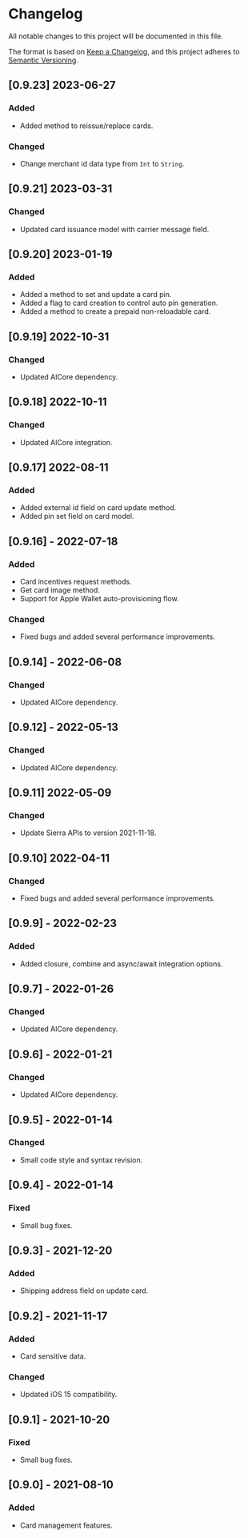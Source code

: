 # Changelog
All notable changes to this project will be documented in this file.

The format is based on [Keep a Changelog](https://keepachangelog.com/en/1.0.0/),
and this project adheres to [Semantic Versioning](https://semver.org/spec/v2.0.0.html).


## [0.9.23] 2023-06-27

### Added
- Added method to reissue/replace cards.

### Changed
- Change merchant id data type from `Int` to `String`.


## [0.9.21] 2023-03-31

### Changed
- Updated card issuance model with carrier message field.


## [0.9.20] 2023-01-19

### Added
- Added a method to set and update a card pin.
- Added a flag to card creation to control auto pin generation.
- Added a method to create a prepaid non-reloadable card.


## [0.9.19] 2022-10-31

### Changed
- Updated AlCore dependency.


## [0.9.18] 2022-10-11

### Changed
- Updated AlCore integration.


## [0.9.17] 2022-08-11

### Added
- Added external id field on card update method.
- Added pin set field on card model.


## [0.9.16] - 2022-07-18

### Added
- Card incentives request methods.
- Get card image method.
- Support for Apple Wallet auto-provisioning flow.

### Changed
- Fixed bugs and added several performance improvements.


## [0.9.14] - 2022-06-08

### Changed
- Updated AlCore dependency.


## [0.9.12] - 2022-05-13

### Changed
- Updated AlCore dependency.


## [0.9.11] 2022-05-09

### Changed
- Update Sierra APIs to version 2021-11-18.


## [0.9.10] 2022-04-11

### Changed
- Fixed bugs and added several performance improvements.


## [0.9.9] - 2022-02-23

### Added
- Added closure, combine and async/await integration options.


## [0.9.7] - 2022-01-26

### Changed
- Updated AlCore dependency.


## [0.9.6] - 2022-01-21

### Changed
- Updated AlCore dependency.


## [0.9.5] - 2022-01-14

### Changed
- Small code style and syntax revision.


## [0.9.4] - 2022-01-14

### Fixed
- Small bug fixes.


## [0.9.3] - 2021-12-20

### Added
- Shipping address field on update card.


## [0.9.2] - 2021-11-17

### Added
- Card sensitive data.

### Changed
- Updated iOS 15 compatibility.


## [0.9.1] - 2021-10-20

### Fixed
- Small bug fixes.


## [0.9.0] - 2021-08-10

### Added
- Card management features.
